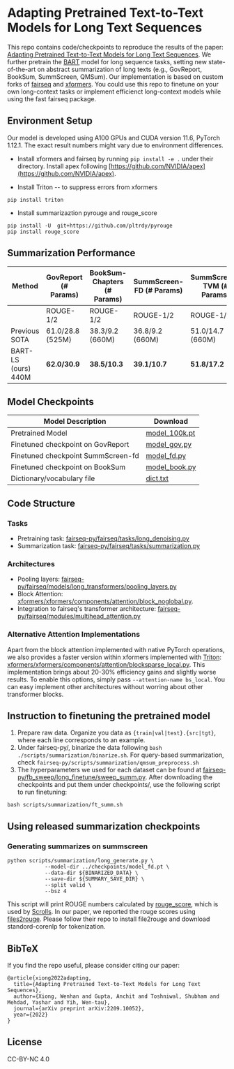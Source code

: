 # Adapting Pretrained Text-to-Text Models for Long Text Sequences

This repo contains code/checkpoints to reproduce the results of the paper: [Adapting Pretrained Text-to-Text Models for Long Text Sequences](https://arxiv.org/abs/2209.10052). We further pretrain the [BART](https://arxiv.org/abs/1910.13461) model for long sequence tasks, setting new state-of-the-art on abstract summarization of long texts (e.g., GovReport, BookSum, SummScreen, QMSum). Our implementation is based on custom forks of [fairseq](https://github.com/facebookresearch/fairseq) and [xformers](https://github.com/facebookresearch/xformers). You could use this repo to finetune on your own long-context tasks or implement efficienct long-context models while using the fast fairseq package.

## Environment Setup
Our model is developed using A100 GPUs and CUDA version 11.6, PyTorch 1.12.1. The exact result numbers might vary due to environment differences. 

* Install xformers and fairseq by running `pip install -e .` under their directory. Install apex following [https://github.com/NVIDIA/apex](https://github.com/NVIDIA/apex).

* Install Triton -- to suppress errors from xformers
```
pip install triton
```

* Install summarizaztion pyrouge and rouge_score
```
pip install -U  git+https://github.com/pltrdy/pyrouge
pip install rouge_score
```

## Summarization Performance

| Method      | GovReport (# Params) | BookSum-Chapters (# Params) | SummScreen-FD (# Params) | SummScreen-TVM (# Params)
------------------------------------| ----- | ----- | ----- | ----
|              | ROUGE-1/2 | ROUGE-1/2 | ROUGE-1/2 | ROUGE-1/2
Previous SOTA  | 61.0/28.8 (525M) | 38.3/9.2 (660M) | 36.8/9.2 (660M) | 51.0/14.7 (660M)
BART-LS (ours) 440M | **62.0/30.9** | **38.5/10.3** | **39.1/10.7** | **51.8/17.2**
 
## Model Checkpoints

Model Description                           | Download
--------------------------------------| ---
Pretrained Model   | [model_100k.pt](https://dl.fbaipublicfiles.com/lsbart/model_100k.pt)
Finetuned checkpoint on GovReport  | [model_gov.py](https://dl.fbaipublicfiles.com/lsbart/model_gov.pt)
Finetuned checkpoint SummScreen-fd | [model_fd.py](https://dl.fbaipublicfiles.com/lsbart/model_fd.pt)
Finetuned checkpoint on BookSum    | [model_book.py](https://dl.fbaipublicfiles.com/lsbart/model_book.pt)
Dictionary/vocabulary file    | [dict.txt](https://dl.fbaipublicfiles.com/lsbart/dict.txt)


## Code Structure

### Tasks
* Pretraining task: [fairseq-py/fairseq/tasks/long_denoising.py](https://github.com/facebookresearch/bart_ls/blob/main/fairseq-py/fairseq/tasks/long_denoising.py)
* Summarization task: [fairseq-py/fairseq/tasks/summarization.py](https://github.com/facebookresearch/bart_ls/blob/main/fairseq-py/fairseq/tasks/summarization.py)

### Architectures
* Pooling layers: [fairseq-py/fairseq/models/long_transformers/pooling_layers.py](https://github.com/facebookresearch/bart_ls/blob/main/fairseq-py/fairseq/models/long_transformers/pooling_layer.py)
* Block Attention: [xformers/xformers/components/attention/block_noglobal.py](https://github.com/facebookresearch/bart_ls/blob/main/xformers/xformers/components/attention/block_noglobal.py).
* Integration to fairseq's transformer architecture: [fairseq-py/fairseq/modules/multihead_attention.py](https://github.com/facebookresearch/bart_ls/blob/main/fairseq-py/fairseq/modules/multihead_attention.py#L181)

### Alternative Attention Implementations
Apart from the block attention implemented with native PyTorch operations, we also provides a faster version within xformers implemented with [Triton](https://github.com/openai/triton): [xformers/xformers/components/attention/blocksparse_local.py](https://github.com/facebookresearch/bart_ls/blob/main/xformers/xformers/components/attention/blocksparse_local.py). This implementation brings about 20-30% efficiency gains and slightly worse results. To enable this options, simply pass `--attention-name bs_local`. You can easy implement other architectures without worring about other transformer blocks.


## Instruction to finetuning the pretrained model

1. Prepare raw data. Organize you data as `{train|val|test}.{src|tgt}`, where each line corresponds to an example. 
2. Under fairseq-py/, binarize the data following `bash ./scripts/summarization/binarize.sh`. For query-based summarization, check `fairseq-py/scripts/summarization/qmsum_preprocess.sh`
3. The hyperparameters we used for each dataset can be found at [fairseq-py/fb_sweep/long_finetune/sweep_summ.py](https://github.com/facebookresearch/bart_ls/blob/main/fairseq-py/fb_sweep/long_finetune/sweep_summ.py). After downloading the checkpoints and put them under checkpoints/, use the following script to run finetuning:

```
bash scripts/summarization/ft_summ.sh
```

## 

## Using released summarization checkpoints

### Generating summarizes on summscreen
```
python scripts/summarization/long_generate.py \
            --model-dir ../checkpoints/model_fd.pt \
            --data-dir ${BINARIZED_DATA} \
            --save-dir ${SUMMARY_SAVE_DIR} \
            --split valid \
            --bsz 4

```
This script will print ROUGE numbers calculated by [rouge_score](https://pypi.org/project/rouge-score/), which is used by [Scrolls](https://www.scrolls-benchmark.com/leaderboard). In our paper, we reported the rouge scores using [files2rouge](https://github.com/pltrdy/files2rouge). Please follow their repo to install file2rouge and download standord-corenlp for tokenization.


## BibTeX
If you find the repo useful, please consider citing our paper:
```
@article{xiong2022adapting,
  title={Adapting Pretrained Text-to-Text Models for Long Text Sequences},
  author={Xiong, Wenhan and Gupta, Anchit and Toshniwal, Shubham and Mehdad, Yashar and Yih, Wen-tau},
  journal={arXiv preprint arXiv:2209.10052},
  year={2022}
}
```

## License
CC-BY-NC 4.0
